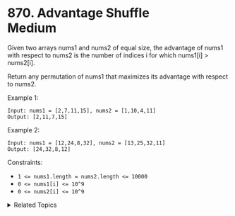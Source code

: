 # 870. Advantage Shuffle<br> Medium

Given two arrays nums1 and nums2 of equal size, the advantage of nums1 with respect to nums2 is the number of indices i for which nums1[i] > nums2[i].

Return any permutation of nums1 that maximizes its advantage with respect to nums2.

Example 1:

```
Input: nums1 = [2,7,11,15], nums2 = [1,10,4,11]
Output: [2,11,7,15]
```

Example 2:

```
Input: nums1 = [12,24,8,32], nums2 = [13,25,32,11]
Output: [24,32,8,12]
```

Constraints:

- `1 <= nums1.length = nums2.length <= 10000`
- `0 <= nums1[i] <= 10^9`
- `0 <= nums2[i] <= 10^9`

<details>

<summary> Related Topics </summary>

-   `Array`
-   `Greedy`
-	`Sorting`

</details>
